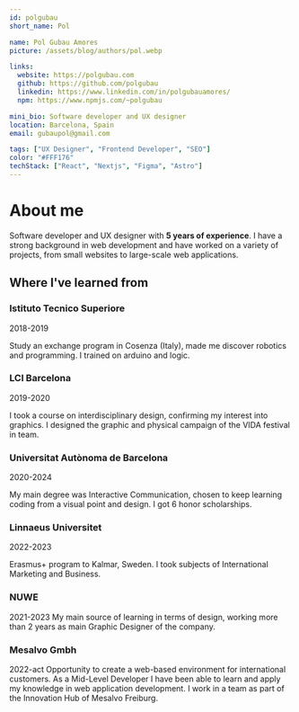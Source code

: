 ```yaml
---
id: polgubau
short_name: Pol

name: Pol Gubau Amores
picture: /assets/blog/authors/pol.webp

links:
  website: https://polgubau.com
  github: https://github.com/polgubau
  linkedin: https://www.linkedin.com/in/polgubauamores/
  npm: https://www.npmjs.com/~polgubau

mini_bio: Software developer and UX designer
location: Barcelona, Spain
email: gubaupol@gmail.com

tags: ["UX Designer", "Frontend Developer", "SEO"]
color: "#FFF176"
techStack: ["React", "Nextjs", "Figma", "Astro"]
---
```


# About me

Software developer and UX designer with **5 years of experience**. I have a strong background in web development and have worked on a variety of projects, from small websites to large-scale web applications.

## Where I've learned from

### Istituto Tecnico Superiore

2018-2019

Study an exchange program in Cosenza (Italy), made me discover robotics and programming. I trained on arduino and logic.

### LCI Barcelona

2019-2020

I took a course on interdisciplinary design, confirming my interest into graphics. I designed the graphic and physical campaign of the VIDA festival in team.

### Universitat Autònoma de Barcelona

2020-2024

My main degree was Interactive Communication, chosen to keep learning coding from a visual point and design. I got 6 honor scholarships.

### Linnaeus Universitet

2022-2023

Erasmus+ program to Kalmar, Sweden. I took subjects of International Marketing and Business.

### NUWE

2021-2023
My main source of learning in terms of design, working more than 2 years as main Graphic Designer of the company.

### Mesalvo Gmbh

2022-act
Opportunity to create a web-based environment for international customers. As a Mid-Level Developer I have been able to learn and apply my knowledge in web application development. I work in a team as part of the Innovation Hub of Mesalvo Freiburg.
